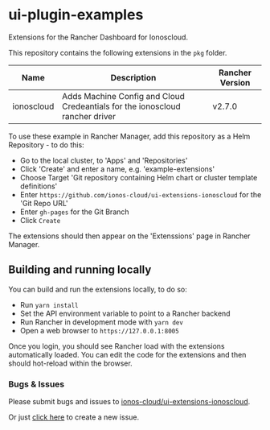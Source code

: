 # ui-plugin-examples
Extensions for the Rancher Dashboard for Ionoscloud.

This repository contains the following extensions in the `pkg` folder.

|Name|Description|Rancher Version|
|----|-----------|---------------|
|ionoscloud|Adds Machine Config and Cloud Credeantials for the ionoscloud rancher driver|v2.7.0|

To use these example in Rancher Manager, add this repository as a Helm Repository - to do this:

- Go to the local cluster, to 'Apps' and 'Repositories'
- Click 'Create' and enter a name, e.g. 'example-extensions'
- Choose Target 'Git repository containing Helm chart or cluster template definitions'
- Enter `https://github.com/ionos-cloud/ui-extensions-ionoscloud` for the 'Git Repo URL'
- Enter `gh-pages` for the Git Branch
- Click `Create`

The extensions should then appear on the 'Extenssions' page in Rancher Manager.

## Building and running locally

You can build and run the extensions locally, to do so:

- Run `yarn install`
- Set the API environment variable to point to a Rancher backend
- Run Rancher in development mode with `yarn dev`
- Open a web browser to `https://127.0.0.1:8005`

Once you login, you should see Rancher load with the extensions automatically loaded. You can edit the code for the extensions
and then should hot-reload within the browser.

### Bugs & Issues
Please submit bugs and issues to [ionos-cloud/ui-extensions-ionoscloud](https://github.com/ionos-cloud/ui-extensions-ionoscloud/issues).

Or just [click here](https://github.com/ionos-cloud/ui-extensions-ionoscloud/issues/new) to create a new issue.

